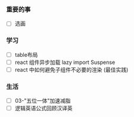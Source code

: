 ### 重要的事
- [ ] 选画

### 学习
- [ ] table布局
- [ ] react 组件异步加载 lazy import Suspense
- [ ] react 中如何避免子组件不必要的渲染  (最佳实践)

### 生活
- [ ] 03-"五位一体"加速减脂
- [ ] 逻辑英语公式回顾汉译英